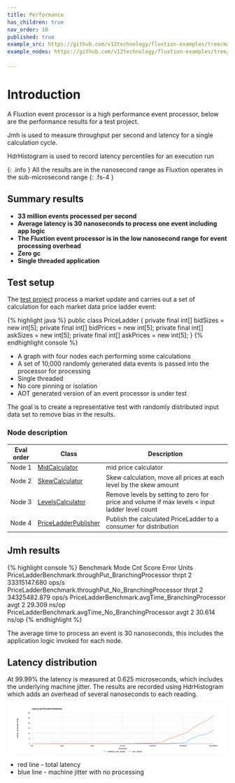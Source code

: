 ```yaml
---
title: Performance
has_children: true
nav_order: 10
published: true
example_src: https://github.com/v12technology/fluxtion-examples/tree/main/jmh
example_nodes: https://github.com/v12technology/fluxtion-examples/tree/main/jmh/src/main/java/com/fluxtion/example/jmh/pricer/node

---
```


# Introduction

A Fluxtion event processor is a high performance event processor, below are the performance results for a test project. 

Jmh is used to measure throughput per second and latency for a single calculation cycle. 

HdrHistogram is used to record latency percentiles for an execution run

{: .info }
All the results are in the nanosecond range as Fluxtion operates in the sub-microsecond range
{: .fs-4 }

## Summary results

* **33 million events processed per second** 
* **Average latency is 30 nanoseconds to process one event including app logic** 
* **The Fluxtion event processor is in the low nanosecond range for event processing overhead**
* **Zero gc**
* **Single threaded application**

## Test setup

The [test project]({{page.example_src}}) process a market update and carries out a set of calculation for each
market data price ladder event:

{% highlight java %}
public class PriceLadder {
    private final int[] bidSizes = new int[5];
    private final int[] bidPrices = new int[5];
    private final int[] askSizes = new int[5];
    private final int[] askPrices = new int[5];
}
{% endhighlight console %}

* A graph with four nodes each performing some calculations
* A set of 10,000 randomly generated data events is passed into the processor for processing
* Single threaded
* No core pinning or isolation
* AOT generated version of an event processor is under test

The goal is to create a representative test with randomly distributed input data set to remove bias in the results.  

### Node description

| Eval order  | Class                                                                    | Description                                                                                    |
|-------------|--------------------------------------------------------------------------|------------------------------------------------------------------------------------------------|
| Node 1      | [MidCalculator]({{page.example_nodes}}/MidCalculator.java)               | mid price calculator                                                                           |
| Node 2      | [SkewCalculator]({{page.example_nodes}}/SkewCalculator.java)             | Skew calculation, move all prices at each level by the skew amount                             |
| Node 3      | [LevelsCalculator]({{page.example_nodes}}/LevelsCalculator.java)         | Remove levels by setting to zero for price and volume if max levels < input ladder level count |
| Node 4      | [PriceLadderPublisher]({{page.example_nodes}}/PriceLadderPublisher.java) | Publish the calculated PriceLadder to a consumer for distribution                              |

## Jmh results

{% highlight console %}
Benchmark                                               Mode  Cnt         Score   Error  Units
PriceLadderBenchmark.throughPut_BranchingProcessor     thrpt    2  33315147.680          ops/s
PriceLadderBenchmark.throughPut_No_BranchingProcessor  thrpt    2  34325482.879          ops/s
PriceLadderBenchmark.avgTime_BranchingProcessor         avgt    2        29.309          ns/op
PriceLadderBenchmark.avgTime_No_BranchingProcessor      avgt    2        30.614          ns/op
{% endhighlight %}

The average time to process an event is 30 nanoseconds, this includes the application logic  invoked for each node.

## Latency distribution 
At 99.99% the latency is measured at 0.625 microseconds, which includes the underlying machine jitter. The results are 
recorded using HdrHistogram which adds an overhead of several nanoseconds to each reading.

![](../images/latyency.png)

* red line - total latency
* blue line - machine jitter with no processing